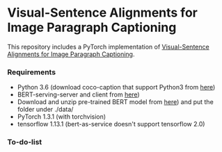 # Visual-Sentence Alignments for Image Paragraph Captioning

This repository includes a PyTorch implementation of [Visual-Sentence Alignments for Image Paragraph Captioning](). 

<!-- Our code is based on a simple implementation of  [A Hierarchical Approach for Generating Descriptive Image Paragraphs](https://arxiv.org/abs/1611.06607). -->

### Requirements
* Python 3.6 (download coco-caption that support Python3 from [here](https://github.com/salaniz/pycocoevalcap))
* BERT-serving-server and client from [here](https://github.com/hanxiao/bert-as-service))
* Download and unzip pre-trained BERT model from [here](https://storage.googleapis.com/bert_models/2018_10_18/cased_L-12_H-768_A-12.zip)) and put the folder under ./data/
* PyTorch 1.3.1 (with torchvision)
* tensorflow 1.13.1 (bert-as-service doesn't support tensorflow 2.0)

### To-do-list 


